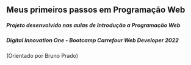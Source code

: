 ## Meus primeiros passos em Programação Web



##### Projeto desenvolvido nas aulas de Introdução a Programação Web 

##### Digital Innovation One - Bootcamp Carrefour Web Developer 2022

(Orientado por Bruno Prado)

